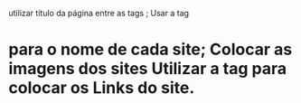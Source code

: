 utilizar título da página entre as tags <title> e </title>;
Usar a tag <h1> para o nome de cada site;
Colocar as imagens dos sites 
Utilizar a tag <a> para colocar os Links do site.
